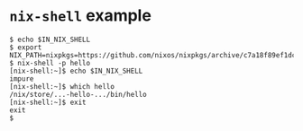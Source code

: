 # `nix-shell` example

```console tesh-session="nix-shell" tesh-ps1="[nix-shell:~]$"
$ echo $IN_NIX_SHELL
$ export NIX_PATH=nixpkgs=https://github.com/nixos/nixpkgs/archive/c7a18f89ef1dc423f57f3de9bd5d9355550a5d15.tar.gz
$ nix-shell -p hello
[nix-shell:~]$ echo $IN_NIX_SHELL
impure
[nix-shell:~]$ which hello
/nix/store/...-hello-.../bin/hello
[nix-shell:~]$ exit
exit
$
```

